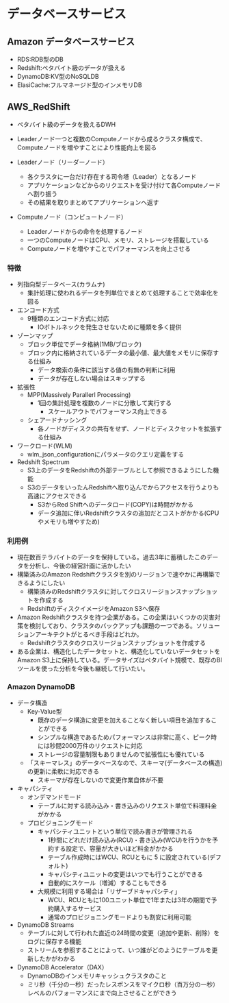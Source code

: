# データベースサービス

## Amazon データベースサービス

- RDS:RDB型のDB
- Redshift:ペタバイト級のデータが扱える
- DynamoDB:KV型のNoSQLDB
- ElasiCache:フルマネージド型のインメモリDB

## AWS_RedShift

- ペタバイト級のデータを扱えるDWH
- Leaderノード一つと複数のComputeノードから成るクラスタ構成で、Computeノードを増やすことにより性能向上を図る

- Leaderノード（リーダーノード）
  - 各クラスタに一台だけ存在する司令塔（Leader）となるノード
  - アプリケーションなどからのリクエストを受け付けて各Computeノードへ割り振う
  - その結果を取りまとめてアプリケーションへ返す
- Computeノード（コンピュートノード）
  - Leaderノードからの命令を処理するノード
  - 一つのComputeノードはCPU、メモリ、ストレージを搭載している
  - Computeノードを増やすことでパフォーマンスを向上させる

### 特徴

- 列指向型データベース(カラムナ)
  - 集計処理に使われるデータを列単位でまとめて処理することで効率化を図る
- エンコード方式
  - 9種類のエンコード方式に対応
    - IOボトルネックを発生させないために種類を多く提供
- ゾーンマップ
  - ブロック単位でデータ格納(1MB/ブロック)
  - ブロック内に格納されているデータの最小値、最大値をメモリに保存する仕組み
    - データ検索の条件に該当する値の有無の判断に利用
    - データが存在しない場合はスキップする
- 拡張性
  - MPP(Massively Parallerl Processing)
    - 1回の集計処理を複数のノードに分散して実行する
      - スケールアウトでパフォーマンス向上できる
  - シェアードナッシング
    - 各ノードがディスクの共有をせず、ノードとディスクセットを拡張する仕組み
- ワークロード(WLM)
  - wlm_json_configurationにパラメータのクエリ定義をする
- Redshift Spectrum
  - S3上のデータをRedshiftの外部テーブルとして参照できるようにした機能
  - S3のデータをいったんRedshiftへ取り込んでからアクセスを行うよりも高速にアクセスできる
    - S3からRed Shiftへのデータロード(COPY)は時間がかかる
    - データ追加に伴いRedshiftクラスタの追加だとコストがかかる(CPUやメモリも増やすため)

### 利用例

- 現在数百テラバイトのデータを保持している。過去3年に蓄積したこのデータを分析し、今後の経営計画に活かしたい
- 構築済みのAmazon Redshiftクラスタを別のリージョンで速やかに再構築できるようにしたい
  - 構築済みのRedshiftクラスタに対してクロスリージョンスナップショットを作成する
  - RedshiftのディスクイメージをAmazon S3へ保存
- Amazon Redshiftクラスタを持つ企業がある。この企業はいくつかの災害対策を検討しており、クラスタのバックアップも課題の一つである。ソリューションアーキテクトがとるべき手段はどれか。
  - Redshiftクラスタのクロスリージョンスナップショットを作成する
- ある企業は、構造化したデータセットと、構造化していないデータセットをAmazon S3上に保持している。データサイズはペタバイト規模で、既存のBIツールを使った分析を今後も継続して行いたい。

### Amazon DynamoDB

- データ構造
  - Key-Value型
    - 既存のデータ構造に変更を加えることなく新しい項目を追加することができる
    - シンプルな構造であるためパフォーマンスは非常に高く、ピーク時には秒間2000万件のリクエストに対応
    - ストレージの容量制限もありませんので拡張性にも優れている
  - 「スキーマレス」のデータベースなので、スキーマ(データベースの構造)の更新に柔軟に対応できる
    - スキーマが存在しないので変更作業自体が不要
- キャパシティ
  - オンデマンドモード
    - テーブルに対する読み込み・書き込みのリクエスト単位で料理料金がかかる
  - プロビジョニングモード
    - キャパシティユニットという単位で読み書きが管理される
      - 1秒間にどれだけ読み込み(RCU)・書き込み(WCU)を行うかを予約する設定で、容量が大きいほど料金がかかる
      - テーブル作成時にはWCU、RCUともに 5 に設定されている(デフォルト)
      - キャパシティユニットの変更はいつでも行うことができる
      - 自動的にスケール（増減）することもできる
    - 大規模に利用する場合は「リザーブドキャパシティ」
      - WCU、RCUともに100ユニット単位で1年または3年の期間で予約購入するサービス
      - 通常のプロビジョニングモードよりも割安に利用可能
- DynamoDB Streams
  - テーブルに対して行われた直近の24時間の変更（追加や更新、削除）をログに保存する機能
  - ストリームを参照することによって、いつ誰がどのようにテーブルを更新したかがわかる
- DynamoDB Accelerator（DAX）
  - DynamoDBのインメモリキャッシュクラスタのこと
  - ミリ秒（千分の一秒）だったレスポンスをマイクロ秒（百万分の一秒）レベルのパフォーマンスにまで向上させることができう
